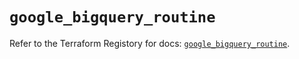 # `google_bigquery_routine`

Refer to the Terraform Registory for docs: [`google_bigquery_routine`](https://www.terraform.io/docs/providers/google/r/bigquery_routine).
